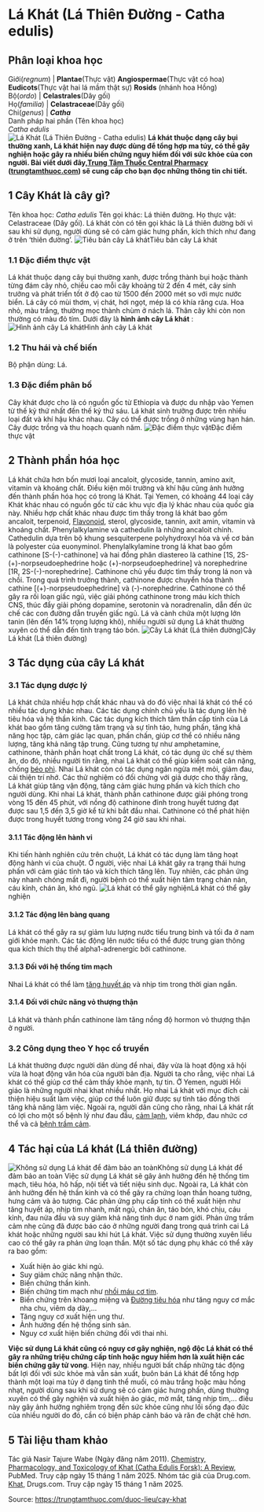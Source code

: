 # Lá Khát (Lá Thiên Đường - Catha edulis)

Phân loại khoa học  
---  
Giới(_regnum_) |  **Plantae**(Thực vật) **Angiospermae**(Thực vật có hoa) **Eudicots**(Thực vật hai lá mầm thật sự) **Rosids** (nhánh hoa Hồng)  
Bộ(_ordo_) | **Celastrales**(Dây gối)  
Họ(_familia_) | **Celastraceae**(Dây gối)  
Chi(_genus_) | **_Catha_**  
Danh pháp hai phần (Tên khoa học)  
_Catha edulis_  
![Lá Khát \(Lá Thiên Đường - Catha edulis\)](https://trungtamthuoc.com/images/others/la-khat-1221.jpg)
**Lá khát thuộc dạng cây bụi thường xanh, Lá khát hiện nay được dùng để tổng hợp ma túy, có thể gây nghiện hoặc gây ra nhiều biến chứng nguy hiểm đối với sức khỏe của con người. Bài viết dưới đây,[Trung Tâm Thuốc Central Pharmacy](https://trungtamthuoc.com/ "Trung Tâm Thuốc Central Pharmacy") ([trungtamthuoc.com](https://trungtamthuoc.com/ "trungtamthuoc.com")) sẽ cung cấp cho bạn đọc những thông tin chi tiết.**
##  1 Cây Khát là cây gì?
Tên khoa học: _Catha edulis_
Tên gọi khác: Lá thiên đường.
Họ thực vật: Celastraceae (Dây gối).
Lá khát còn có tên gọi khác là Lá thiên đường bởi vì sau khi sử dụng, người dùng sẽ có cảm giác hưng phấn, kích thích như đang ở trên ‘thiên đường’.
![Tiêu bản cây Lá khát](https://trungtamthuoc.com/images/item/la-khat-1.jpg)Tiêu bản cây Lá khát
### 1.1 Đặc điểm thực vật
Lá khát thuộc dạng cây bụi thường xanh, được trồng thành bụi hoặc thành từng đám cây nhỏ, chiều cao mỗi cây khoảng từ 2 đến 4 mét, cây sinh trưởng và phát triển tốt ở độ cao từ 1500 đến 2000 mét so với mực nước biển.
Lá cây có mùi thơm, vị chát, hơi ngọt, mép lá có khía răng cưa.
Hoa nhỏ, màu trắng, thường mọc thành chùm ở nách lá.
Thân cây khi còn non thường có màu đỏ tím.
Dưới đây là **hình ảnh cây Lá khát** :
![Hình ảnh cây Lá khát](https://trungtamthuoc.com/images/item/la-khat-0.jpg)Hình ảnh cây Lá khát
### 1.2 Thu hái và chế biến
Bộ phận dùng: Lá.
### 1.3 Đặc điểm phân bố
Cây khát được cho là có nguồn gốc từ Ethiopia và được du nhập vào Yemen từ thế kỷ thứ nhất đến thế kỷ thứ sáu.
Lá khát sinh trưởng được trên nhiều loại đất và khí hậu khác nhau. Cây có thể được trồng ở những vùng hạn hán.
Cây được trồng và thu hoạch quanh năm.
![Đặc điểm thực vật](https://trungtamthuoc.com/images/item/la-khat-2.jpg)Đặc điểm thực vật
##  2 Thành phần hóa học
Lá khát chứa hơn bốn mươi loại ancaloit, glycoside, tannin, amino axit, vitamin và khoáng chất. Điều kiện môi trường và khí hậu cũng ảnh hưởng đến thành phần hóa học có trong lá Khát. Tại Yemen, có khoảng 44 loại cây Khát khác nhau có nguồn gốc từ các khu vực địa lý khác nhau của quốc gia này.
Nhiều hợp chất khác nhau được tìm thấy trong lá khát bao gồm ancaloit, terpenoid, [Flavonoid](https://trungtamthuoc.com/hoat-chat/flavonoid "Flavonoid"), sterol, glycoside, tannin, axit amin, vitamin và khoáng chất. Phenylalkylamine và cathedulin là những ancaloit chính. Cathedulin dựa trên bộ khung sesquiterpene polyhydroxyl hóa và về cơ bản là polyester của euonyminol.
Phenylalkylamine trong lá khat bao gồm cathinone [S-(-)-cathinone] và hai đồng phân diastereo là cathine [1S, 2S-(+)-norpseudoephedrine hoặc (+)-norpseudoephedrine] và norephedrine [1R, 2S-(-)-norephedrine].
Cathinone chủ yếu được tìm thấy trong lá non và chồi. Trong quá trình trưởng thành, cathinone được chuyển hóa thành cathine [(+)-norpseudoephedrine] và (-)-norephedrine.
Cathinone có thể gây ra rối loạn giấc ngủ, việc giải phóng cathinone trong máu kích thích CNS, thúc đẩy giải phóng dopamine, serotonin và noradrenalin, dẫn đến ức chế các con đường dẫn truyền giấc ngủ.
Lá và cành chứa một lượng lớn tanin (lên đến 14% trọng lượng khô), nhiều người sử dụng Lá khát thường xuyên có thể dẫn đến tình trạng táo bón.
![Cây Lá khát \(Lá thiên đường\)](https://trungtamthuoc.com/images/item/la-khat-3.jpg)Cây Lá khát (Lá thiên đường)
##  3 Tác dụng của cây Lá khát
### 3.1 Tác dụng dược lý
Lá khát chứa nhiều hợp chất khác nhau và do đó việc nhai lá khát có thể có nhiều tác dụng khác nhau. Các tác dụng chính chủ yếu là tác dụng lên hệ tiêu hóa và hệ thần kinh.
Các tác dụng kích thích tâm thần cấp tính của Lá khát bao gồm tăng cường tâm trạng và sự tỉnh táo, hưng phấn, tăng khả năng học tập, cảm giác lạc quan, phấn chấn, giúp cơ thể có nhiều năng lượng, tăng khả năng tập trung.
Cũng tương tự như amphetamine, cathinone, thành phần hoạt chất trong Lá khát, có tác dụng ức chế sự thèm ăn, do đó, nhiều người tin rằng, nhai Lá khát có thể giúp kiểm soát cân nặng, chống [béo phì](https://trungtamthuoc.com/bai-viet/benh-beo-phi "béo phì").
Nhai Lá khát còn có tác dụng ngăn ngừa mệt mỏi, giảm đau, cải thiện trí nhớ. Các thử nghiệm có đối chứng với giả dược cho thấy rằng, Lá khát giúp tăng vận động, tăng cảm giác hưng phấn và kích thích cho người dùng.
Khi nhai Lá khát, thành phần cathinone được giải phóng trong vòng 15 đến 45 phút, với nồng độ cathinone đỉnh trong huyết tương đạt được sau 1,5 đến 3,5 giờ kể từ khi bắt đầu nhai. Cathinone có thể phát hiện được trong huyết tương trong vòng 24 giờ sau khi nhai.
#### 3.1.1 Tác động lên hành vi
Khi tiến hành nghiên cứu trên chuột, Lá khát có tác dụng làm tăng hoạt động hành vi của chuột.
Ở người, việc nhai Lá khát gây ra trạng thái hưng phấn với cảm giác tỉnh táo và kích thích tăng lên. Tuy nhiên, các phản ứng này nhanh chóng mất đi, người bệnh có thể xuất hiện tâm trạng chán nản, cáu kỉnh, chán ăn, khó ngủ.
![Lá khát có thể gây nghiện](https://trungtamthuoc.com/images/item/la-khat-4.jpg)Lá khát có thể gây nghiện
#### 3.1.2 Tác động lên bàng quang
Lá khát có thể gây ra sự giảm lưu lượng nước tiểu trung bình và tối đa ở nam giới khỏe mạnh. Các tác động lên nước tiểu có thể được trung gian thông qua kích thích thụ thể alpha1-adrenergic bởi cathinone.
#### 3.1.3 Đối với hệ thống tim mạch
Nhai Lá khát có thể làm [tăng huyết áp](https://trungtamthuoc.com/bai-viet/tang-huyet-ap "tăng huyết áp") và nhịp tim trong thời gian ngắn.
#### 3.1.4 Đối với chức năng vỏ thượng thận
Lá khát và thành phần cathinone làm tăng nồng độ hormon vỏ thượng thận ở người.
### 3.2 Công dụng theo Y học cổ truyền
Lá khát thường được người dân dùng để nhai, đây vừa là hoạt động xã hội vừa là hoạt động văn hóa của người bản địa. Người ta cho rằng, việc nhai Lá khát có thể giúp cơ thể cảm thấy khỏe mạnh, tự tin. Ở Yemen, người Hồi giáo là những người nhai khat nhiều nhất. Họ nhai Lá khát với mục đích cải thiện hiệu suất làm việc, giúp cơ thể luôn giữ được sự tỉnh táo đồng thời tăng khả năng làm việc. Ngoài ra, người dân cũng cho rằng, nhai Lá khát rất có lợi cho một số bệnh lý như đau đầu, [cảm lạnh](https://trungtamthuoc.com/bai-viet/cam-lanh-nguyen-nhan-trieu-chung-va-cac-bai-thuoc-dan-gian-chua-tri "cảm lạnh"), viêm khớp, đau nhức cơ thể và cả [bệnh trầm cảm](https://trungtamthuoc.com/bai-viet/duoc-ly-ve-thuoc-chong-tram-cam-va-cac-nhom-thuoc-cu-the "bệnh trầm cảm").
##  4 Tác hại của Lá khát (Lá thiên đường)
![Không sử dụng Lá khát để đảm bảo an toàn](https://trungtamthuoc.com/images/item/la-khat-5.jpg)Không sử dụng Lá khát để đảm bảo an toàn
Việc sử dụng Lá khát sẽ gây ảnh hưởng đến hệ thống tim mạch, tiêu hóa, hô hấp, nội tiết và tiết niệu sinh dục. Ngoài ra, Lá khát còn ảnh hưởng đến hệ thần kinh và có thể gây ra chứng loạn thần hoang tưởng, hưng cảm và ảo tượng.
Các phản ứng phụ cấp tính có thể xuất hiện như tăng huyết áp, nhịp tim nhanh, mất ngủ, chán ăn, táo bón, khó chịu, cáu kỉnh, đau nửa đầu và suy giảm khả năng tình dục ở nam giới. Phản ứng trầm cảm nhẹ cũng đã được báo cáo ở những người đang trong quá trình cai Lá khát hoặc những người sau khi hút Lá khát. Việc sử dụng thường xuyên liều cao có thể gây ra phản ứng loạn thần.
Một số tác dụng phụ khác có thể xảy ra bao gồm:
  * Xuất hiện ảo giác khi ngủ.
  * Suy giảm chức năng nhận thức.
  * Biến chứng thần kinh.
  * Biến chứng tim mạch như [nhồi máu cơ tim](https://trungtamthuoc.com/bai-viet/nhoi-mau-co-tim-cap "nhồi máu cơ tim").
  * Biến chứng trên khoang miệng và [Đường tiêu hóa](https://trungtamthuoc.com/thuoc-tieu-hoa "Đường tiêu hóa") như tăng nguy cơ mắc nha chu, viêm dạ dày,...
  * Tăng nguy cơ xuất hiện ung thư.
  * Ảnh hưởng đến hệ thống sinh sản.
  * Nguy cơ xuất hiện biến chứng đối với thai nhi.


**Việc sử dụng Lá khát cũng có nguy cơ gây nghiện, ngộ độc Lá khát có thể gây ra những triệu chứng cấp tính hoặc nguy hiểm hơn là xuất hiện các biến chứng gây tử vong**. Hiện nay, nhiều người bất chấp những tác động bất lợi đối với sức khỏe mà vẫn sản xuất, buôn bán Lá khát để tổng hợp thành một loại ma túy ở dạng tinh thể muối, có màu trắng hoặc màu hồng nhạt, người dùng sau khi sử dụng sẽ có cảm giác hưng phấn, dùng thường xuyên có thể gây nghiện và xuất hiện ảo giác, mờ mắt, tăng nhịp tim,... điều này gây ảnh hưởng nghiêm trọng đến sức khỏe cũng như lối sống đạo đức của nhiều người do đó, cần có biện pháp cảnh báo và răn đe chặt chẽ hơn.
##  5 Tài liệu tham khảo
Tác giả Nasir Tajure Wabe (Ngày đăng năm 2011). [Chemistry, Pharmacology, and Toxicology of Khat (Catha Edulis Forsk): A Review,](https://pmc.ncbi.nlm.nih.gov/articles/PMC3905534/) PubMed. Truy cập ngày 15 tháng 1 năm 2025.
Nhóm tác giả của Drug.com. [Khat,](https://www.drugs.com/npp/khat.html) Drugs.com. Truy cập ngày 15 tháng 1 năm 2025.


Source: https://trungtamthuoc.com/duoc-lieu/cay-khat